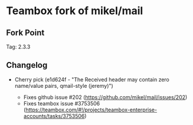 Teambox fork of mikel/mail
==========================

Fork Point
----------

Tag: 2.3.3

Changelog
---------

* Cherry pick (e1d624f - "The Received header may contain zero name/value pairs, qmail-style (jeremy)")

  * Fixes github issue #202 (https://github.com/mikel/mail/issues/202)
  * Fixes teambox issue #3753506 (https://teambox.com/#!/projects/teambox-enterprise-accounts/tasks/3753506)

